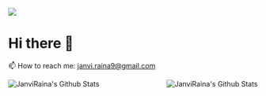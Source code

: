 ![](https://img.shields.io/badge/-BitByBit-blue?page_id=janviRaina) 

# Hi there 👋

📫 How to reach me:  janvi.raina9@gmail.com


<img align="left" alt="JanviRaina's Github Stats" src="https://github-readme-stats.vercel.app/api/top-langs/?username=JanviRaina&show_icons=true&hide_border=true&theme=light"/>

<img align="right" alt="JanviRaina's Github Stats" src="https://github-readme-stats.vercel.app/api?username=JanviRaina&show_icons=true&hide_border=true&theme=light"/>

